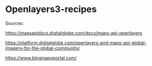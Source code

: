 # Openlayers3-recipes

Sources:

https://mapsapidocs.digitalglobe.com/docs/maps-api-openlayers

https://platform.digitalglobe.com/openlayers-and-maps-api-global-imagery-for-the-global-community/

https://www.bingmapsportal.com/


